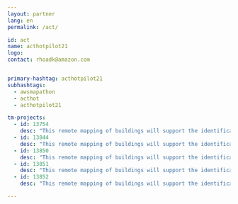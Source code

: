 ```yaml
---
layout: partner
lang: en
permalink: /act/

id: act
name: acthotpilot21
logo: 
contact: rhoadk@amazon.com


primary-hashtag: acthotpilot21
subhashtags:
  - awsmapathon
  - acthot
  - acthotpilot21

tm-projects:
  - id: 13754
    desc: "This remote mapping of buildings will support the identification and characterization of settlements, as well as the implementation of planned activities and largely the generation of data for humanitarian activities."
  - id: 13844
    desc: "This remote mapping of buildings will support the identification and characterization of settlements, as well as the implementation of planned activities and largely the generation of data for humanitarian activities."
  - id: 13850
    desc: "This remote mapping of buildings will support the identification and characterization of settlements, as well as the implementation of planned activities and largely the generation of data for humanitarian activities."
  - id: 13851
    desc: "This remote mapping of buildings will support the identification and characterization of settlements, as well as the implementation of planned activities and largely the generation of data for humanitarian activities."
  - id: 13852
    desc: "This remote mapping of buildings will support the identification and characterization of settlements, as well as the implementation of planned activities and largely the generation of data for humanitarian activities."

---
```

